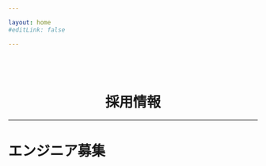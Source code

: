 ```yaml
---

layout: home
#editLink: false

---
```

<script setup>
import { ref } from 'vue'
import sericedata from './offer/service'
import tabledata from './offer/index'
const serviceData = ref(sericedata)
const tableData = ref(tabledata)
</script>
<br/>
<ClientOnly>
  <Breadcrumb />
  <br />
</ClientOnly>

<center>

# 採用情報
</center>

  <ServiceInfo :data="serviceData">
  </ServiceInfo>

---

  <h1>エンジニア募集</h1>
  <br/>

  <TableComponent :tableData="tableData">
  </TableComponent>

